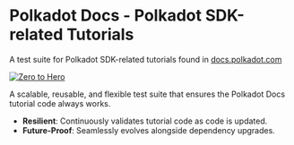 # Polkadot Docs - Polkadot SDK-related Tutorials
A test suite for Polkadot SDK-related tutorials found in [docs.polkadot.com](https://docs.polkadot.com)

[![Zero to Hero](https://github.com/polkadot-developers/polkadot-sdk-docs-tests/actions/workflows/zero-to-hero.yml/badge.svg)](https://github.com/polkadot-developers/polkadot-sdk-docs-tests/actions/workflows/zero-to-hero.yml)

A scalable, reusable, and flexible test suite that ensures the Polkadot Docs tutorial code always works. 

- **Resilient**: Continuously validates tutorial code as code is updated.
- **Future-Proof**: Seamlessly evolves alongside dependency upgrades.
